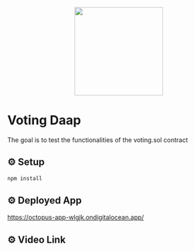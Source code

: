
<p align="center">
    <img src="https://avatars.githubusercontent.com/u/65595746?s=280&v=4"  width="200" height="200">
</p>

# Voting Daap
The goal is to test the functionalities of the voting.sol contract
## ⚙️ Setup

```sh
npm install
```

## ⚙️ Deployed App
https://octopus-app-wlgjk.ondigitalocean.app/

## ⚙️ Video Link
